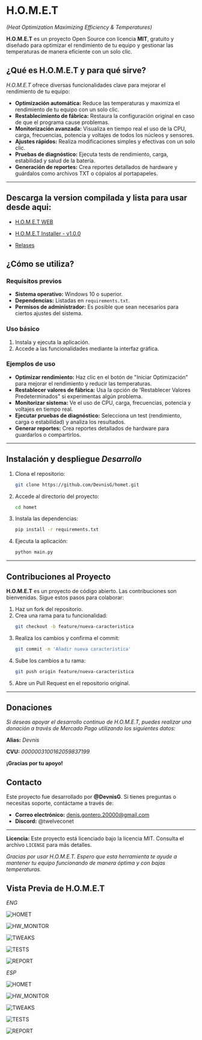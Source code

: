 # H.O.M.E.T 
*(Heat Optimization Maximizing Efficiency & Temperatures)*



**H.O.M.E.T** es un proyecto Open Source con licencia **MIT**, gratuito y diseñado para optimizar el rendimiento de tu equipo y gestionar las temperaturas de manera eficiente con un solo clic.



## **¿Qué es H.O.M.E.T y para qué sirve?**

*H.O.M.E.T* ofrece diversas funcionalidades clave para mejorar el rendimiento de tu equipo:

- **Optimización automática:** Reduce las temperaturas y maximiza el rendimiento de tu equipo con un solo clic.
- **Restablecimiento de fábrica:** Restaura la configuración original en caso de que el programa cause problemas.
- **Monitorización avanzada:** Visualiza en tiempo real el uso de la CPU, carga, frecuencias, potencia y voltajes de todos los núcleos y sensores.
- **Ajustes rápidos:** Realiza modificaciones simples y efectivas con un solo clic.
- **Pruebas de diagnóstico:** Ejecuta tests de rendimiento, carga, estabilidad y salud de la batería.
- **Generación de reportes:** Crea reportes detallados de hardware y guárdalos como archivos TXT o cópialos al portapapeles.

---



## **Descarga la version compilada y lista para usar desde aqui:** 

- [H.O.M.E.T WEB]()

- [H.O.M.E.T Installer - v1.0.0]()

- [Relases]()



## **¿Cómo se utiliza?**

### **Requisitos previos**

- **Sistema operativo:** Windows 10 o superior.
- **Dependencias:** Listadas en `requirements.txt`.
- **Permisos de administrador:** Es posible que sean necesarios para ciertos ajustes del sistema.



### **Uso básico**

1. Instala y ejecuta la aplicación.
2. Accede a las funcionalidades mediante la interfaz gráfica.



### **Ejemplos de uso**

- **Optimizar rendimiento:** Haz clic en el botón de "Iniciar Optimización" para mejorar el rendimiento y reducir las temperaturas.
- **Restablecer valores de fábrica:** Usa la opción de 'Restablecer Valores Predeterminados" si experimentas algún problema.
- **Monitorizar sistema:** Ve el uso de CPU, carga, frecuencias, potencia y voltajes en tiempo real.
- **Ejecutar pruebas de diagnóstico:** Selecciona un test (rendimiento, carga o estabilidad) y analiza los resultados.
- **Generar reportes:** Crea reportes detallados de hardware para guardarlos o compartirlos.

---



## **Instalación y despliegue** ___Desarrollo___

1. Clona el repositorio:
   ```bash
   git clone https://github.com/DevnisG/homet.git
   ```
2. Accede al directorio del proyecto:
   ```bash
   cd homet
   ```
3. Instala las dependencias:
   ```bash
   pip install -r requirements.txt
   ```
4. Ejecuta la aplicación:
   ```bash
   python main.py
   ```

---



## **Contribuciones al Proyecto**

**H.O.M.E.T** es un proyecto de código abierto. Las contribuciones son bienvenidas. Sigue estos pasos para colaborar:

1. Haz un fork del repositorio.
2. Crea una rama para tu funcionalidad:
   ```bash
   git checkout -b feature/nueva-caracteristica
   ```
3. Realiza los cambios y confirma el commit:
   ```bash
   git commit -m 'Añadir nueva característica'
   ```
4. Sube los cambios a tu rama:
   ```bash
   git push origin feature/nueva-caracteristica
   ```
5. Abre un Pull Request en el repositorio original.

---



## **Donaciones**

_Si deseas apoyar el desarrollo continuo de H.O.M.E.T, puedes realizar una donación a través de Mercado Pago utilizando los siguientes datos:_

**Alias:** *Devnis*

**CVU:** *0000003100162059837199*

__¡Gracias por tu apoyo!__



## **Contacto**

Este proyecto fue desarrollado por **@DevnisG**. Si tienes preguntas o necesitas soporte, contáctame a través de:

- **Correo electrónico:** denis.gontero.20000@gmail.com
- **Discord:** @twelveconet

---



**Licencia:** Este proyecto está licenciado bajo la licencia MIT. Consulta el archivo `LICENSE` para más detalles.



_Gracias por usar H.O.M.E.T. Espero que esta herramienta te ayude a mantener tu equipo funcionando de manera óptima y con bajas temperaturas._



## **Vista Previa de H.O.M.E.T**


*ENG*

![HOMET](/data/_readme/eng/main_eng.png)

![HW_MONITOR](/data/_readme/eng/hw_m_eng.png)

![TWEAKS](/data/_readme/eng/twks_eng.png)

![TESTS](/data/_readme/eng/tests_eng.png)

![REPORT](/data/_readme/eng/reports_eng.png)

*ESP*

![HOMET](/data/_readme/esp/main.png)

![HW_MONITOR](/data/_readme/esp/hw_m.png)

![TWEAKS](/data/_readme/esp/twks.png)

![TESTS](/data/_readme/esp/tests.png)

![REPORT](/data/_readme/esp/reports.png)

